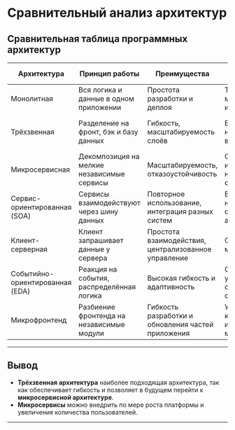 # Сравнительный анализ архитектур

## Сравнительная таблица программных архитектур

| Архитектура          | Принцип работы                                | Преимущества                                         | Недостатки                                           | Примеры применения                  |
|----------------------|-------------------------------------------------|------------------------------------------------------|------------------------------------------------------|-------------------------------------|
| Монолитная           | Вся логика и данные в одном приложении          | Простота разработки и деплоя                         | Трудности с масштабированием и поддержкой            | Маленькие приложения                |
| Трёхзвенная          | Разделение на фронт, бэк и базу данных          | Гибкость, масштабируемость слоёв                     | Более сложная настройка и взаимодействие              | Веб-приложения среднего размера     |
| Микросервисная       | Декомпозиция на мелкие независимые сервисы      | Масштабируемость, отказоустойчивость                  | Сложность интеграции, необходимость оркестрации       | Крупные распределённые системы      |
| Сервис-ориентированная (SOA) | Сервисы взаимодействуют через шину данных       | Повторное использование, интеграция разных систем    | Высокие затраты на поддержку, сложная архитектура     | Корпоративные приложения            |
| Клиент-серверная     | Клиент запрашивает данные у сервера             | Простота взаимодействия, централизованное управление | Ограниченная масштабируемость                        | Традиционные веб-приложения         |
| Событийно-ориентированная (EDA) | Реакция на события, распределённая логика      | Высокая гибкость и адаптивность                      | Сложность управления событиями и их обработкой        | IoT, финансовые приложения          |
| Микрофронтенд        | Разбиение фронтенда на независимые модули       | Гибкость разработки и обновления частей приложения   | Усложнённая координация и интеграция модулей          | Крупные клиентские веб-приложения   |

---
## Вывод
- **Трёхзвенная архитектура** наиболее подходящая архитектура, так как обеспечивает гибкость и позволяет в будущем перейти к **микросервисной архитектуре**.
- **Микросервисы** можно внедрить по мере роста платформы и увеличения количества пользователей.
---

